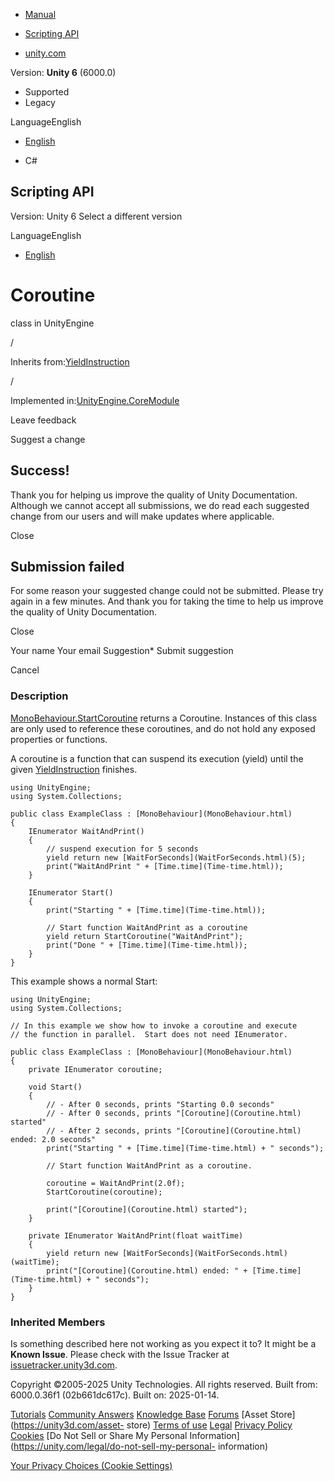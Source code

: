 [ ]()

  * [Manual](../Manual/index.html)
  * [Scripting API](../ScriptReference/index.html)

  * [unity.com](https://unity.com/)

Version: **Unity 6** (6000.0)

  * Supported
  * Legacy

LanguageEnglish

  * [English]()

  * C#

[ ](https://docs.unity3d.com)

## Scripting API

Version: Unity 6 Select a different version

LanguageEnglish

  * [English]()

# Coroutine

class in UnityEngine

/

Inherits from:[YieldInstruction](YieldInstruction.html)

/

Implemented in:[UnityEngine.CoreModule](UnityEngine.CoreModule.html)

Leave feedback

Suggest a change

## Success!

Thank you for helping us improve the quality of Unity Documentation. Although
we cannot accept all submissions, we do read each suggested change from our
users and will make updates where applicable.

Close

## Submission failed

For some reason your suggested change could not be submitted. Please <a>try
again</a> in a few minutes. And thank you for taking the time to help us
improve the quality of Unity Documentation.

Close

Your name Your email Suggestion* Submit suggestion

Cancel

[ ]()

### Description

[MonoBehaviour.StartCoroutine](MonoBehaviour.StartCoroutine.html) returns a
Coroutine. Instances of this class are only used to reference these
coroutines, and do not hold any exposed properties or functions.

A coroutine is a function that can suspend its execution (yield) until the
given [YieldInstruction](YieldInstruction.html) finishes.

    
    
    using UnityEngine;
    using System.Collections;  
      
    public class ExampleClass : [MonoBehaviour](MonoBehaviour.html)
    {
        IEnumerator WaitAndPrint()
        {
            // suspend execution for 5 seconds
            yield return new [WaitForSeconds](WaitForSeconds.html)(5);
            print("WaitAndPrint " + [Time.time](Time-time.html));
        }  
      
        IEnumerator Start()
        {
            print("Starting " + [Time.time](Time-time.html));  
      
            // Start function WaitAndPrint as a coroutine
            yield return StartCoroutine("WaitAndPrint");
            print("Done " + [Time.time](Time-time.html));
        }
    }
    

This example shows a normal Start:

    
    
    using UnityEngine;
    using System.Collections;  
      
    // In this example we show how to invoke a coroutine and execute
    // the function in parallel.  Start does not need IEnumerator.  
      
    public class ExampleClass : [MonoBehaviour](MonoBehaviour.html)
    {
        private IEnumerator coroutine;  
      
        void Start()
        {
            // - After 0 seconds, prints "Starting 0.0 seconds"
            // - After 0 seconds, prints "[Coroutine](Coroutine.html) started"
            // - After 2 seconds, prints "[Coroutine](Coroutine.html) ended: 2.0 seconds"
            print("Starting " + [Time.time](Time-time.html) + " seconds");  
      
            // Start function WaitAndPrint as a coroutine.  
      
            coroutine = WaitAndPrint(2.0f);
            StartCoroutine(coroutine);  
      
            print("[Coroutine](Coroutine.html) started");
        }  
      
        private IEnumerator WaitAndPrint(float waitTime)
        {
            yield return new [WaitForSeconds](WaitForSeconds.html)(waitTime);
            print("[Coroutine](Coroutine.html) ended: " + [Time.time](Time-time.html) + " seconds");
        }
    }
    

### Inherited Members

Is something described here not working as you expect it to? It might be a
**Known Issue**. Please check with the Issue Tracker at
[issuetracker.unity3d.com](https://issuetracker.unity3d.com).

Copyright ©2005-2025 Unity Technologies. All rights reserved. Built from:
6000.0.36f1 (02b661dc617c). Built on: 2025-01-14.

[Tutorials](https://unity3d.com/learn) [Community
Answers](https://answers.unity3d.com) [Knowledge
Base](https://support.unity3d.com/hc/en-us)
[Forums](https://forum.unity3d.com) [Asset Store](https://unity3d.com/asset-
store) [Terms of use](https://docs.unity3d.com/Manual/TermsOfUse.html)
[Legal](https://unity.com/legal) [Privacy
Policy](https://unity.com/legal/privacy-policy)
[Cookies](https://unity.com/legal/cookie-policy) [Do Not Sell or Share My
Personal Information](https://unity.com/legal/do-not-sell-my-personal-
information)

[Your Privacy Choices (Cookie Settings)](javascript:void\(0\);)

